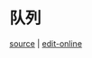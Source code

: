 # 队列

[source](https://github.com/haibazhang/lib/blob/master/src/cs/algorithm-and-data-structure/linear-list/队列.md) \| [edit-online](https://github.com/haibazhang/lib/edit/master/src/cs/algorithm-and-data-structure/linear-list/队列.md)

